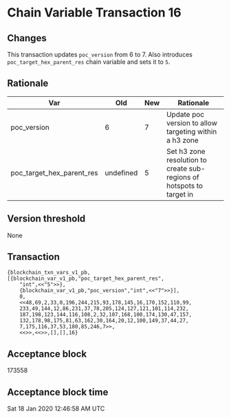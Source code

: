 # Chain Variable Transaction 16

## Changes

This transaction updates `poc_version` from 6 to 7.
Also introduces `poc_target_hex_parent_res` chain variable and sets it to `5`.

## Rationale

| Var                       | Old       | New  | Rationale                                                                       |
|---------------------------|-----------|------|---------------------------------------------------------------------------------|
| poc_version               | 6         | 7    | Update poc version to allow targeting within a h3 zone                          |
| poc_target_hex_parent_res | undefined | 5    | Set h3 zone resolution to create sub-regions of hotspots to target in           |

## Version threshold

None

## Transaction

```
{blockchain_txn_vars_v1_pb,[{blockchain_var_v1_pb,"poc_target_hex_parent_res",
    "int",<<"5">>},
    {blockchain_var_v1_pb,"poc_version","int",<<"7">>}],
    0,
    <<48,69,2,33,0,196,244,215,93,178,145,16,170,152,110,99,
    233,49,144,12,86,231,37,78,205,124,127,121,101,114,232,
    187,198,123,144,116,108,2,32,107,168,100,174,130,47,157,
    132,178,98,175,81,63,162,30,164,20,12,100,149,37,44,27,
    7,175,116,37,53,180,85,246,7>>,
    <<>>,<<>>,[],[],16}
```

## Acceptance block

173558

## Acceptance block time

Sat 18 Jan 2020 12:46:58 AM UTC
